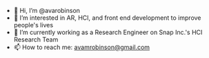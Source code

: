 - 👋 Hi, I’m @avarobinson
- 👀 I’m interested in AR, HCI, and front end development to improve people's lives
- 🌱 I’m currently working as a Research Engineer on Snap Inc.'s HCI Research Team
- 📫 How to reach me: avamrobinson@gmail.com
